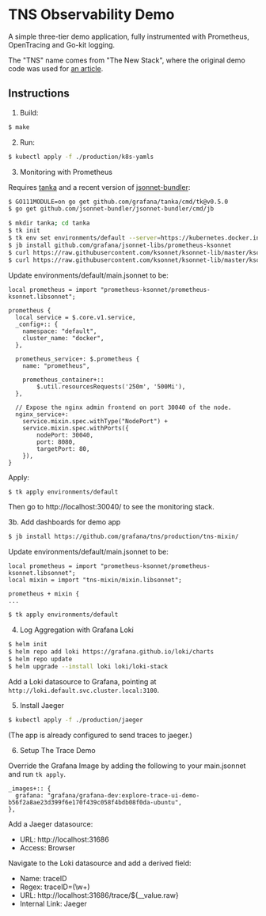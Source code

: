# TNS Observability Demo

A simple three-tier demo application, fully instrumented with Prometheus, OpenTracing and Go-kit logging.

The "TNS" name comes from "The New Stack", where the original demo code was used for [an article](https://thenewstack.io/how-to-detect-map-and-monitor-docker-containers-with-weave-scope-from-weaveworks/).

## Instructions

1. Build:

```sh
$ make
```

2. Run:

```sh
$ kubectl apply -f ./production/k8s-yamls
```

3. Monitoring with Prometheus

Requires [tanka](https://github.com/grafana/tanka) and a recent version of [jsonnet-bundler](https://github.com/jsonnet-bundler/jsonnet-bundler):

```sh
$ GO111MODULE=on go get github.com/grafana/tanka/cmd/tk@v0.5.0
$ go get github.com/jsonnet-bundler/jsonnet-bundler/cmd/jb
```

```sh
$ mkdir tanka; cd tanka
$ tk init
$ tk env set environments/default --server=https://kubernetes.docker.internal:6443 # if you're using docker desktop.
$ jb install github.com/grafana/jsonnet-libs/prometheus-ksonnet
$ curl https://raw.githubusercontent.com/ksonnet/ksonnet-lib/master/ksonnet.beta.3/k8s.libsonnet > vendor/k8s.libsonnet
$ curl https://raw.githubusercontent.com/ksonnet/ksonnet-lib/master/ksonnet.beta.3/k.libsonnet > vendor/k.libsonnet
```

Update environments/default/main.jsonnet to be:

```
local prometheus = import "prometheus-ksonnet/prometheus-ksonnet.libsonnet";

prometheus {
  local service = $.core.v1.service,
  _config+:: {
    namespace: "default",
    cluster_name: "docker",
  },

  prometheus_service+: $.prometheus {
    name: "prometheus",

    prometheus_container+::
        $.util.resourcesRequests('250m', '500Mi'),
  },

  // Expose the nginx admin frontend on port 30040 of the node.
  nginx_service+:
    service.mixin.spec.withType("NodePort") +
    service.mixin.spec.withPorts({
        nodePort: 30040,
        port: 8080,
        targetPort: 80,
    }),
}
```

Apply:

```sh
$ tk apply environments/default
```

Then go to http://localhost:30040/ to see the monitoring stack.

3b. Add dashboards for demo app

```sh
$ jb install https://github.com/grafana/tns/production/tns-mixin/
```
Update environments/default/main.jsonnet to be:

```
local prometheus = import "prometheus-ksonnet/prometheus-ksonnet.libsonnet";
local mixin = import "tns-mixin/mixin.libsonnet";

prometheus + mixin {
...
```

```sh
$ tk apply environments/default
```

4. Log Aggregation with Grafana Loki

```bash
$ helm init
$ helm repo add loki https://grafana.github.io/loki/charts
$ helm repo update
$ helm upgrade --install loki loki/loki-stack
```

Add a Loki datasource to Grafana, pointing at `http://loki.default.svc.cluster.local:3100`.

5. Install Jaeger

```sh
$ kubectl apply -f ./production/jaeger
```

(The app is already configured to send traces to jaeger.)

6. Setup The Trace Demo

Override the Grafana Image by adding the following to your main.jsonnet and run `tk apply`.

```
_images+:: {
  grafana: "grafana/grafana-dev:explore-trace-ui-demo-b56f2a8ae23d399f6e170f439c058f4bdb08f0da-ubuntu",
},
```

Add a Jaeger datasource:

- URL: http://localhost:31686
- Access: Browser

Navigate to the Loki datasource and add a derived field:

- Name: traceID
- Regex: traceID=(\w+)
- URL:  http://localhost:31686/trace/${__value.raw}
- Internal Link: Jaeger
